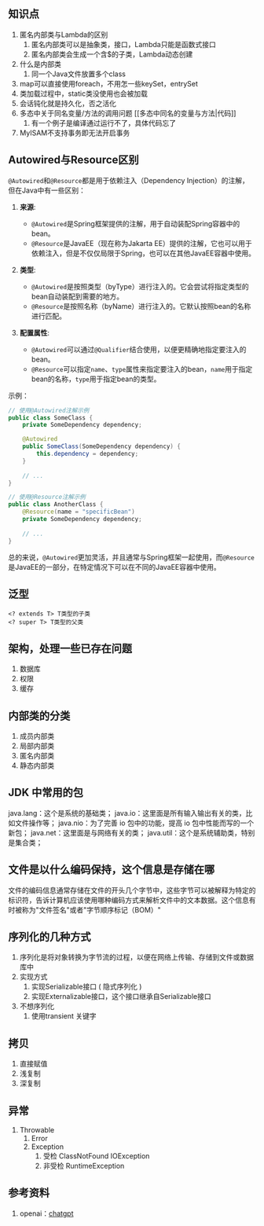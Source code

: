 ## 知识点
1. 匿名内部类与Lambda的区别
   1. 匿名内部类可以是抽象类，接口，Lambda只能是函数式接口
   2. 匿名内部类会生成一个含$的子类，Lambda动态创建
2. 什么是内部类
    1. 同一个Java文件放置多个class
3. map可以直接使用foreach，不用怎一些keySet，entrySet
4. 类加载过程中，static类没使用也会被加载
5. 会话钝化就是持久化，否之活化
6. 多态中关于同名变量/方法的调用问题 [[多态中同名的变量与方法|代码]]
   1. 有一个例子是编译通过运行不了，具体代码忘了
7. MyISAM不支持事务即无法开启事务

## Autowired与Resource区别
`@Autowired`和`@Resource`都是用于依赖注入（Dependency Injection）的注解，但在Java中有一些区别：

1. **来源**:
    - `@Autowired`是Spring框架提供的注解，用于自动装配Spring容器中的bean。
    - `@Resource`是JavaEE（现在称为Jakarta EE）提供的注解，它也可以用于依赖注入，但是不仅仅局限于Spring，也可以在其他JavaEE容器中使用。

2. **类型**:
    - `@Autowired`是按照类型（byType）进行注入的。它会尝试将指定类型的bean自动装配到需要的地方。
    - `@Resource`是按照名称（byName）进行注入的。它默认按照bean的名称进行匹配。

3. **配置属性**:
    - `@Autowired`可以通过`@Qualifier`结合使用，以便更精确地指定要注入的bean。
    - `@Resource`可以指定`name`、`type`属性来指定要注入的bean，`name`用于指定bean的名称，`type`用于指定bean的类型。

示例：

```java
// 使用@Autowired注解示例
public class SomeClass {
    private SomeDependency dependency;

    @Autowired
    public SomeClass(SomeDependency dependency) {
        this.dependency = dependency;
    }
    
    // ...
}

// 使用@Resource注解示例
public class AnotherClass {
    @Resource(name = "specificBean")
    private SomeDependency dependency;
    
    // ...
}
```

总的来说，`@Autowired`更加灵活，并且通常与Spring框架一起使用，而`@Resource`是JavaEE的一部分，在特定情况下可以在不同的JavaEE容器中使用。

## 泛型
   ```
   <? extends T> T类型的子类
   <? super T> T类型的父类
   ```

## 架构，处理一些已存在问题
1. 数据库
2. 权限
3. 缓存

## 内部类的分类
1. 成员内部类
2. 局部内部类
3. 匿名内部类
4. 静态内部类

## JDK 中常用的包
java.lang：这个是系统的基础类；
java.io：这里面是所有输入输出有关的类，比如文件操作等；
java.nio：为了完善 io 包中的功能，提高 io 包中性能而写的一个新包；
java.net：这里面是与网络有关的类；
java.util：这个是系统辅助类，特别是集合类；

## 文件是以什么编码保持，这个信息是存储在哪
文件的编码信息通常存储在文件的开头几个字节中，这些字节可以被解释为特定的标识符，告诉计算机应该使用哪种编码方式来解析文件中的文本数据。这个信息有时被称为"文件签名"或者"字节顺序标记（BOM）"

## 序列化的几种方式
1. 序列化是将对象转换为字节流的过程，以便在网络上传输、存储到文件或数据库中
2. 实现方式
   1. 实现Serializable接口 ( 隐式序列化 )
   2. 实现Externalizable接口，这个接口继承自Serializable接口
3. 不想序列化
   1. 使用transient 关键字

## 拷贝
1. 直接赋值
2. 浅复制
3. 深复制

## 异常
1. Throwable
   1. Error
   2. Exception
      1. 受检 ClassNotFound IOException
      2. 非受检 RuntimeException

## 参考资料
1. openai：[chatgpt](https://chat.openai.com/)